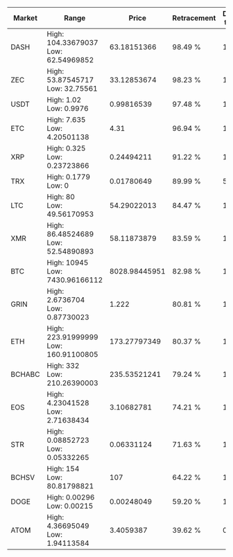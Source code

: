 | Market | Range | Price| Retracement | Doubles to 50% |
| --- | --- | --- | --- | --- |
| DASH | High: 104.33679037<br />Low: 62.54969852 | 63.18151366 | 98.49 % | 1.32 |
| ZEC | High: 53.87545717<br />Low: 32.75561 | 33.12853674 | 98.23 % | 1.31 |
| USDT | High: 1.02<br />Low: 0.9976 | 0.99816539 | 97.48 % | 1.01 |
| ETC | High: 7.635<br />Low: 4.20501138 | 4.31 | 96.94 % | 1.37 |
| XRP | High: 0.325<br />Low: 0.23723866 | 0.24494211 | 91.22 % | 1.15 |
| TRX | High: 0.1779<br />Low: 0 | 0.01780649 | 89.99 % | 5.00 |
| LTC | High: 80<br />Low: 49.56170953 | 54.29022013 | 84.47 % | 1.19 |
| XMR | High: 86.48524689<br />Low: 52.54890893 | 58.11873879 | 83.59 % | 1.20 |
| BTC | High: 10945<br />Low: 7430.96166112 | 8028.98445951 | 82.98 % | 1.14 |
| GRIN | High: 2.6736704<br />Low: 0.87730023 | 1.222 | 80.81 % | 1.45 |
| ETH | High: 223.91999999<br />Low: 160.91100805 | 173.27797349 | 80.37 % | 1.11 |
| BCHABC | High: 332<br />Low: 210.26390003 | 235.53521241 | 79.24 % | 1.15 |
| EOS | High: 4.23041528<br />Low: 2.71638434 | 3.10682781 | 74.21 % | 1.12 |
| STR | High: 0.08852723<br />Low: 0.05332265 | 0.06331124 | 71.63 % | 1.12 |
| BCHSV | High: 154<br />Low: 80.81798821 | 107 | 64.22 % | 1.10 |
| DOGE | High: 0.00296<br />Low: 0.00215 | 0.00248049 | 59.20 % | 1.03 |
| ATOM | High: 4.36695049<br />Low: 1.94113584 | 3.4059387 | 39.62 % | 0.00 |
